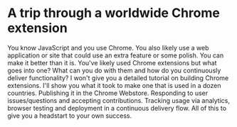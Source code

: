 # A trip through a worldwide Chrome extension

You know JavaScript and you use Chrome. You also likely use a web application or site that could use an extra feature or some polish. You can make it better than it is. You've likely used Chrome extensions but what goes into one? What can you do with them and how do you continuously deliver functionality? I won't give you a detailed tutorial on building Chrome extensions. I'll show you what it took to make one that is used in a dozen countries. Publishing it in the Chrome Webstore. Responding to user issues/questions and accepting contributions. Tracking usage via analytics, browser testing and deployment in a continuous delivery flow. All of this to give you a headstart to your own success.
